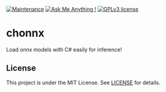 [![Maintenance](https://img.shields.io/badge/Maintained%3F-yes-green.svg)](https://github.com/EmreOzkose/chonnx)
[![Ask Me Anything !](https://img.shields.io/badge/Ask%20me-anything-1abc9c.svg)](https://github.com/EmreOzkose/chonnx/issues)
[![GPLv3 license](https://img.shields.io/badge/License-GPLv3-blue.svg)](https://github.com/EmreOzkose/chonnx/blob/master/LICENSE)

# chonnx
Load onnx models with C# easily for inference!

## License 
This project is under the MIT License. See [LICENSE](LICENSE) for details.
